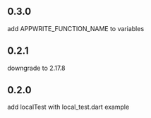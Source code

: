 ## 0.3.0
add APPWRITE_FUNCTION_NAME to variables

## 0.2.1 
downgrade to 2.17.8
## 0.2.0
add localTest with local_test.dart example